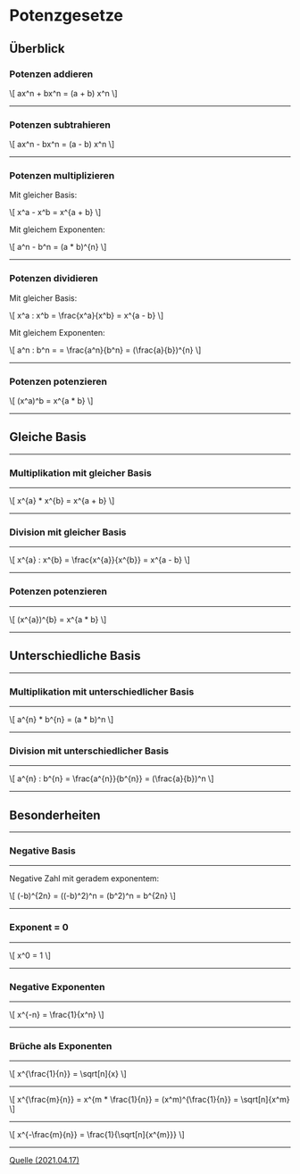Potenzgesetze
===

## Überblick

### Potenzen addieren

\\[  ax^n + bx^n = (a + b) x^n \\]

---

### Potenzen subtrahieren

\\[  ax^n - bx^n = (a - b) x^n \\]

---

### Potenzen multiplizieren

Mit gleicher Basis:

\\[  x^a - x^b = x^{a + b} \\]

Mit gleichem Exponenten:

\\[  a^n - b^n = (a * b)^{n} \\]

---

### Potenzen dividieren

Mit gleicher Basis:

\\[  x^a : x^b = \frac{x^a}{x^b} = x^{a - b} \\]

Mit gleichem Exponenten:

\\[  a^n : b^n = = \frac{a^n}{b^n} = (\frac{a}{b})^{n} \\]

---

### Potenzen potenzieren

\\[ (x^a)^b = x^{a * b} \\]

---

## Gleiche Basis

---

### Multiplikation mit gleicher Basis

---

\\[ x^{a} * x^{b} = x^{a + b} \\]

---

### Division mit gleicher Basis

---

\\[ x^{a} : x^{b} = \frac{x^{a}}{x^{b}} = x^{a - b} \\]

---

### Potenzen potenzieren

---

\\[ (x^{a})^{b} = x^{a * b} \\]

---

## Unterschiedliche Basis

---

### Multiplikation mit unterschiedlicher Basis

---

\\[ a^{n} * b^{n} = (a * b)^n \\]

---

### Division mit unterschiedlicher Basis

---

\\[ a^{n} : b^{n} = \frac{a^{n}}{b^{n}} = (\frac{a}{b})^n \\]

---

## Besonderheiten

---

### Negative Basis

---

Negative Zahl mit geradem exponentem:

\\[ (-b)^{2n} = ((-b)^2)^n = (b^2)^n = b^{2n} \\]

---

### Exponent = 0

---

\\[ x^0 = 1 \\]

---

### Negative Exponenten

---

\\[ x^{-n} = \frac{1}{x^n} \\]

---

### Brüche als Exponenten

---

\\[ x^{\frac{1}{n}} = \sqrt[n]{x} \\]

---

\\[ x^{\frac{m}{n}} = x^{m * \frac{1}{n}} = (x^m)^{\frac{1}{n}} = \sqrt[n]{x^m} \\]

---

\\[ x^{-\frac{m}{n}} = \frac{1}{\sqrt[n]{x^{m}}} \\]

---

[Quelle (2021.04.17)](https://www.mathebibel.de/potenzgesetze)